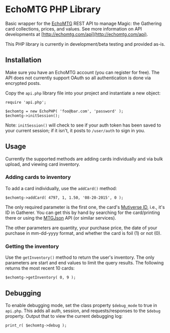 # EchoMTG PHP Library

Basic wrapper for the [EchoMTG](http://echomtg.com) REST API to manage Magic: the Gathering card collections, prices, and values. See more information on API developments at [http://echomtg.com/api](http://echomtg.com/api).

This PHP library is currently in development/beta testing and provided as-is.

## Installation

Make sure you have an EchoMTG account (you can register for free). The API does not currently support OAuth so all authentication is done via encrypted posts.

Copy the `api.php` library file into your project and instantiate a new object:

    require 'api.php';

    $echomtg = new EchoPHP( 'foo@bar.com', 'password' );
    $echomtg->initSession();

Note: `initSession()` will check to see if your auth token has been saved to your current session; if it isn't, it posts to `/user/auth` to sign in you.

## Usage

Currently the supported methods are adding cards individually and via bulk upload, and viewing card inventory.

### Adding cards to inventory

To add a card individually, use the `addCard()` method:

    $echomtg->addCard( 4797, 1, 1.50, '08-20-2015', 0 );

The only required parameter is the first one, the card's [Mutiverse ID](http://gatherer.wizards.com), i.e., it's ID in Gatherer. You can get this by hand by searching for the card/printing there or using the [MTGJson](http://mtgjson.com) API (or similar services).

The other parameters are quantity, your purchase price, the date of your purchase in mm-dd-yyyy format, and whether the card is foil (1) or not (0).

### Getting the inventory

Use the `getInventory()` method to return the user's inventory. The only parameters are start and end values to limit the query results. The following returns the most recent 10 cards:

    $echomtg->getInventory( 0, 9 );

## Debugging

To enable debugging mode, set the class property `$debug_mode` to true in `api.php`. This adds all auth, session, and requests/responses to the `$debug` property. Output that to view the current debugging log:

    print_r( $echomtg->debug );
